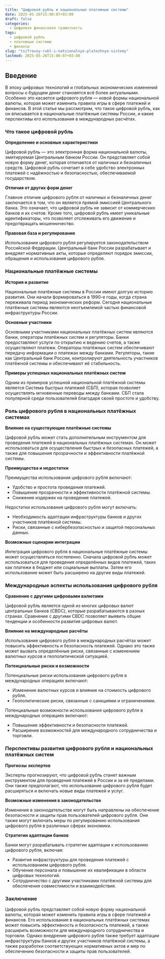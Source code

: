 ```yaml
---
title: "Цифровой рубль и национальные платежные системы"
date: 2025-05-26T15:00:07+03:00
draft: false
categories:
  - Цифровая финансовая грамотность
tags:
  - цифровой рубль
  - платежные системы
  - финансы
slug: "tsifrovoy-rubl-i-natsionalnye-platezhnye-sistemy"
lastmod: 2025-05-26T15:00:07+03:00
---
```


## Введение

В эпоху цифровых технологий и глобальных экономических изменений вопросы о будущем денег становятся всё более актуальными. Особенно это касается цифрового рубля — новой формы национальной валюты, которая может изменить правила игры в сфере платежей и финансов. В этой статье мы рассмотрим, что такое цифровой рубль, как он вписывается в национальные платёжные системы России, и какие перспективы его использования в международных расчётах.

### Что такое цифровой рубль

**Определение и основные характеристики**

Цифровой рубль — это электронная форма национальной валюты, эмитируемая Центральным банком России. Он представляет собой новую форму денег, которая отличается от наличных и безналичных средств. Цифровой рубль сочетает в себе удобство электронных платежей с надёжностью и безопасностью, обеспечиваемой государством.

**Отличия от других форм денег**

Главное отличие цифрового рубля от наличных и безналичных денег заключается в том, что он является прямой эмиссией Центрального банка. Это означает, что цифровой рубль не зависит от коммерческих банков и их счетов. Кроме того, цифровой рубль имеет уникальные идентификаторы, что позволяет отслеживать его движение и предотвращать мошенничество.

**Правовая база и регулирование**

Использование цифрового рубля регулируется законодательством Российской Федерации. Центральный банк России разрабатывает и внедряет нормативные акты, которые определяют порядок эмиссии, обращения и использования цифрового рубля.

### Национальные платёжные системы

**История и развитие**

Национальные платёжные системы в России имеют долгую историю развития. Они начали формироваться в 1990-е годы, когда страна переживала период экономических реформ. Сегодня национальные платёжные системы являются неотъемлемой частью финансовой инфраструктуры России.

**Основные участники**

Основными участниками национальных платёжных систем являются банки, операторы платёжных систем и регуляторы. Банки предоставляют услуги по открытию и ведению счетов, а также осуществляют платежи. Операторы платёжных систем обеспечивают передачу информации о платежах между банками. Регуляторы, такие как Центральный банк России, контролируют деятельность участников платёжной системы и обеспечивают её стабильность.

**Примеры успешных национальных платёжных систем**

Одним из примеров успешной национальной платёжной системы является Система быстрых платежей (СБП), которая позволяет осуществлять мгновенные переводы между банками. СБП стала популярной среди пользователей благодаря своей простоте и удобству.

### Роль цифрового рубля в национальных платёжных системах

**Влияние на существующие платёжные системы**

Цифровой рубль может стать дополнительным инструментом для проведения платежей в национальных платёжных системах. Он может использоваться для осуществления быстрых и безопасных платежей, а также для повышения прозрачности и эффективности платёжной системы.

**Преимущества и недостатки**

Преимущества использования цифрового рубля включают:

- Удобство и простота проведения платежей.
- Повышение прозрачности и эффективности платёжной системы.
- Снижение издержек на проведение платежей.

Недостатки использования цифрового рубля могут включать:

- Необходимость адаптации инфраструктуры банков и других участников платёжной системы.
- Риски, связанные с кибербезопасностью и защитой персональных данных.

**Возможные сценарии интеграции**

Интеграция цифрового рубля в национальные платёжные системы может осуществляться постепенно. Сначала цифровой рубль может использоваться для проведения определённых видов платежей, таких как платежи в бюджет или социальные выплаты. Затем его использование может быть расширено на другие виды платежей.

### Международные аспекты использования цифрового рубля

**Сравнение с другими цифровыми валютами**

Цифровой рубль является одной из многих цифровых валют центральных банков (CBDC), которые разрабатываются в разных странах. Сравнение с другими CBDC позволяет выявить общие тенденции и особенности развития цифровых валют.

**Влияние на международные расчёты**

Использование цифрового рубля в международных расчётах может повысить эффективность и безопасность платежей. Однако это также может вызвать определённые риски, связанные с изменением валютных курсов и геополитической ситуацией.

**Потенциальные риски и возможности**

Потенциальные риски использования цифрового рубля в международных операциях включают:

- Изменение валютных курсов и влияние на стоимость цифрового рубля.
- Геополитические риски, связанные с санкциями и ограничениями.

Потенциальные возможности использования цифрового рубля в международных операциях включают:

- Повышение эффективности и безопасности платежей.
- Расширение возможностей для международного сотрудничества и торговли.

### Перспективы развития цифрового рубля и национальных платёжных систем

**Прогнозы экспертов**

Эксперты прогнозируют, что цифровой рубль станет важным инструментом для проведения платежей в России и за её пределами. Они также предполагают, что использование цифрового рубля будет расширяться и включать новые виды платежей и услуг.

**Возможные изменения в законодательстве**

Изменения в законодательстве могут быть направлены на обеспечение безопасности и защиты прав пользователей цифрового рубля. Они также могут включать меры по регулированию использования цифрового рубля в различных сферах экономики.

**Стратегии адаптации банков**

Банки могут разрабатывать стратегии адаптации к использованию цифрового рубля, включая:

- Развитие инфраструктуры для проведения платежей с использованием цифрового рубля.
- Обучение персонала и повышение их квалификации в области цифровых технологий.
- Сотрудничество с другими участниками платёжной системы для обеспечения совместимости и взаимодействия.

### Заключение

Цифровой рубль представляет собой новую форму национальной валюты, которая может изменить правила игры в сфере платежей и финансов. Его использование в национальных платёжных системах может повысить эффективность и безопасность платежей, а также расширить возможности для международного сотрудничества и торговли. Однако внедрение цифрового рубля также требует адаптации инфраструктуры банков и других участников платёжной системы, а также разработки соответствующих нормативных актов и мер по обеспечению безопасности и защиты прав пользователей.
